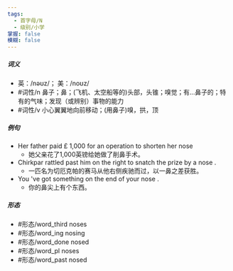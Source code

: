 ```yaml
---
tags:
  - 首字母/N
  - 级别/小学
掌握: false
模糊: false
---
```

##### 词义
- 英：/nəʊz/； 美：/noʊz/
- #词性/n  鼻子；鼻；(飞机、太空船等的)头部，头锥；嗅觉；有…鼻子的；特有的气味；发现（或辨别）事物的能力
- #词性/v  小心翼翼地向前移动；(用鼻子)嗅，拱，顶
##### 例句
- Her father paid £ 1,000 for an operation to shorten her nose
	- 她父亲花了1,000英镑给她做了削鼻手术。
- Chirkpar rattled past him on the right to snatch the prize by a nose .
	- 一匹名为切厄克帕的赛马从他右侧疾驰而过，以一鼻之差获胜。
- You 've got something on the end of your nose .
	- 你的鼻尖上有个东西。
##### 形态
- #形态/word_third noses
- #形态/word_ing nosing
- #形态/word_done nosed
- #形态/word_pl noses
- #形态/word_past nosed
